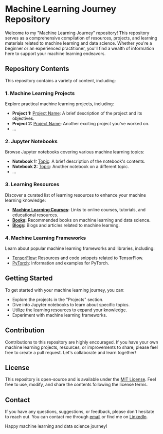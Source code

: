 # Machine Learning Journey Repository

Welcome to my "Machine Learning Journey" repository! This repository serves as a comprehensive compilation of resources, projects, and learning materials related to machine learning and data science. Whether you're a beginner or an experienced practitioner, you'll find a wealth of information here to support your machine learning endeavors.

## Repository Contents

This repository contains a variety of content, including:

### 1. Machine Learning Projects

Explore practical machine learning projects, including:

- **Project 1:** [Project Name](project-link): A brief description of the project and its objectives.
- **Project 2:** [Project Name](project-link): Another exciting project you've worked on.
- ...

### 2. Jupyter Notebooks

Browse Jupyter notebooks covering various machine learning topics:

- **Notebook 1:** [Topic](notebook-link): A brief description of the notebook's contents.
- **Notebook 2:** [Topic](notebook-link): Another notebook on a different topic.
- ...

### 3. Learning Resources

Discover a curated list of learning resources to enhance your machine learning knowledge:

- **[Machine Learning Courses](courses-link):** Links to online courses, tutorials, and educational resources.
- **[Books](books-link):** Recommended books on machine learning and data science.
- **[Blogs](blogs-link):** Blogs and articles related to machine learning.

### 4. Machine Learning Frameworks

Learn about popular machine learning frameworks and libraries, including:

- [TensorFlow](tensorflow-link): Resources and code snippets related to TensorFlow.
- [PyTorch](pytorch-link): Information and examples for PyTorch.

## Getting Started

To get started with your machine learning journey, you can:

- Explore the projects in the "Projects" section.
- Dive into Jupyter notebooks to learn about specific topics.
- Utilize the learning resources to expand your knowledge.
- Experiment with machine learning frameworks.

## Contribution

Contributions to this repository are highly encouraged. If you have your own machine learning projects, resources, or improvements to share, please feel free to create a pull request. Let's collaborate and learn together!

## License

This repository is open-source and is available under the [MIT License](LICENSE). Feel free to use, modify, and share the contents following the license terms.

## Contact

If you have any questions, suggestions, or feedback, please don't hesitate to reach out. You can contact me through [email](mailto:your.email@example.com) or find me on [LinkedIn](https://www.linkedin.com/in/yourusername/).

Happy machine learning and data science journey!

